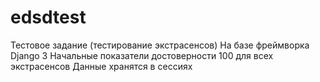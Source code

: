 # edsdtest
Тестовое задание (тестирование экстрасенсов)
На базе фреймворка Django 3
Начальные показатели достоверности 100 для всех экстрасенсов
Данные хранятся в сессиях
